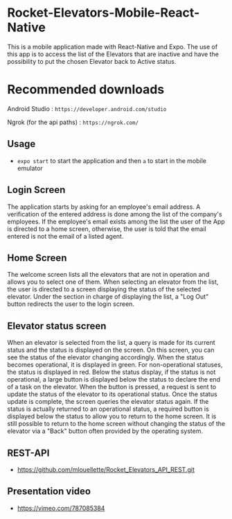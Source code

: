 # Rocket-Elevators-Mobile-React-Native

This is a mobile application made with React-Native and Expo. The use of this app is to access the list of the 
Elevators that are inactive and have the possibility to put the chosen Elevator back to Active status.

# Recommended downloads

Android Studio : `https://developer.android.com/studio`

Ngrok (for the api paths) : `https://ngrok.com/`

## Usage

- `expo start` to start the application and then `a` to start in the mobile emulator

## Login Screen

The application starts by asking for an employee's email address. A verification of the entered address is done among the list of the company's employees. 
If the employee's email exists among the list the user of the App is directed to a home screen, otherwise, the user is told that the email entered is not the email of a listed agent.

## Home Screen

The welcome screen lists all the elevators that are not in operation and allows you to select one of them. When selecting an elevator from the list, the user is directed to a screen displaying the status of the selected elevator.
Under the section in charge of displaying the list, a "Log Out" button redirects the user to the login screen.


## Elevator status screen

When an elevator is selected from the list, a query is made for its current status and the status is displayed on the screen. On this screen, you can see the status of the elevator changing accordingly. When the status becomes operational, it is displayed in green. For non-operational statuses, the status is displayed in red.
Below the status display, if the status is not operational, a large button is displayed below the status to declare the end of a task on the elevator. When the button is pressed, a request is sent to update the status of the elevator to its operational status. 
Once the status update is complete, the screen queries the elevator status again. If the status is actually returned to an operational status, a required button is displayed below the status to allow you to return to the home screen. It is still possible to return to the home screen without changing the status of the elevator via a "Back" button often provided by the operating system.

## REST-API

- https://github.com/mlouellette/Rocket_Elevators_API_REST.git

## Presentation video

- https://vimeo.com/787085384

